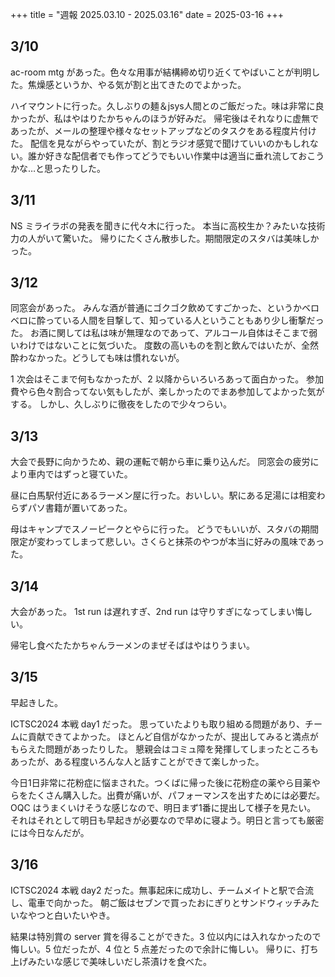 +++
title = "週報 2025.03.10 - 2025.03.16"
date = 2025-03-16
+++

## 3/10

ac-room mtg があった。色々な用事が結構締め切り近くてやばいことが判明した。焦燥感というか、やる気が割と出てきたのでよかった。

ハイマウントに行った。久しぶりの麺＆jsys人間とのご飯だった。味は非常に良かったが、私はやはりたかちゃんのほうが好みだ。
帰宅後はそれなりに虚無であったが、メールの整理や様々なセットアップなどのタスクをある程度片付けた。
配信を見ながらやっていたが、割とラジオ感覚で聞けていいのかもしれない。誰か好きな配信者でも作ってどうでもいい作業中は適当に垂れ流しておこうかな…と思ったりした。

## 3/11

NS ミライラボの発表を聞きに代々木に行った。
本当に高校生か？みたいな技術力の人がいて驚いた。
帰りにたくさん散歩した。期間限定のスタバは美味しかった。

## 3/12

同窓会があった。
みんな酒が普通にゴクゴク飲めてすごかった、というかベロベロに酔っている人間を目撃して、知っている人ということもあり少し衝撃だった。
お酒に関しては私は味が無理なのであって、アルコール自体はそこまで弱いわけではないことに気づいた。
度数の高いものを割と飲んではいたが、全然酔わなかった。どうしても味は慣れないが。

1 次会はそこまで何もなかったが、2 以降からいろいろあって面白かった。
参加費やら色々割合ってない気もしたが、楽しかったのでまあ参加してよかった気がする。
しかし、久しぶりに徹夜をしたので少々つらい。

## 3/13

大会で長野に向かうため、親の運転で朝から車に乗り込んだ。
同窓会の疲労により車内ではずっと寝ていた。

昼に白馬駅付近にあるラーメン屋に行った。おいしい。駅にある足湯には相変わらずパソ書籍が置いてあった。

母はキャンプでスノーピークとやらに行った。
どうでもいいが、スタバの期間限定が変わってしまって悲しい。さくらと抹茶のやつが本当に好みの風味であった。

## 3/14

大会があった。
1st run は遅れすぎ、2nd run は守りすぎになってしまい悔しい。

帰宅し食べたたかちゃんラーメンのまぜそばはやはりうまい。

## 3/15

早起きした。

ICTSC2024 本戦 day1 だった。
思っていたよりも取り組める問題があり、チームに貢献できてよかった。
ほとんど自信がなかったが、提出してみると満点がもらえた問題があったりした。
懇親会はコミュ障を発揮してしまったところもあったが、ある程度いろんな人と話すことができて楽しかった。

今日1日非常に花粉症に悩まされた。つくばに帰った後に花粉症の薬やら目薬やらをたくさん購入した。出費が痛いが、パフォーマンスを出すためには必要だ。
OQC はうまくいけそうな感じなので、明日まず1番に提出して様子を見たい。
それはそれとして明日も早起きが必要なので早めに寝よう。明日と言っても厳密には今日なんだが。

## 3/16

ICTSC2024 本戦 day2 だった。無事起床に成功し、チームメイトと駅で合流し、電車で向かった。
朝ご飯はセブンで買ったおにぎりとサンドウィッチみたいなやつと白いたいやき。

結果は特別賞の server 賞を得ることができた。3 位以内には入れなかったので悔しい。5 位だったが、4 位と 5 点差だったので余計に悔しい。
帰りに、打ち上げみたいな感じで美味しいだし茶漬けを食べた。
